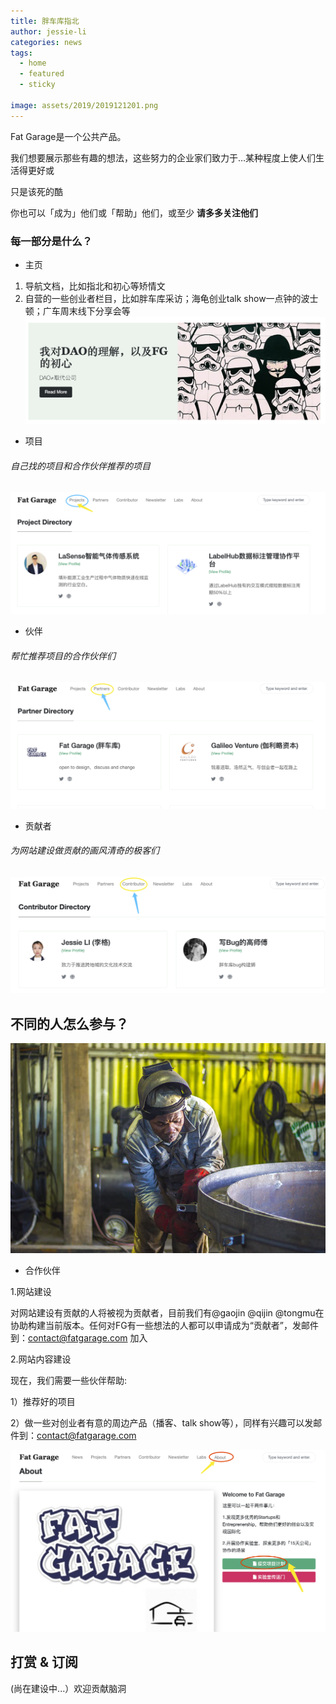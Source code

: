 ```yaml
---
title: 胖车库指北
author: jessie-li
categories: news
tags:
  - home
  - featured
  - sticky

image: assets/2019/2019121201.png
---
```

Fat Garage是一个公共产品。

我们想要展示那些有趣的想法，这些努力的企业家们致力于…某种程度上使人们生活得更好或

只是该死的酷

你也可以「成为」他们或「帮助」他们，或至少 **请多多关注他们**

### 每一部分是什么？
* 主页
1. 导航文档，比如指北和初心等矫情文 
2. 自营的一些创业者栏目，比如胖车库采访；海龟创业talk show一点钟的波士顿；广车周末线下分享会等
![walking](/assets/2019/2019121202.png)
* 项目

###### 自己找的项目和合作伙伴推荐的项目
![walking](/assets/2019/2019121203.png)
* 伙伴
###### 帮忙推荐项目的合作伙伴们
![walking](/assets/2019/2019121204.png)
* 贡献者
###### 为网站建设做贡献的画风清奇的极客们
![walking](/assets/2019/2019121205.png)
## 不同的人怎么参与？
![walking](/assets/2019/2019121206.png)


* 合作伙伴

1.网站建设

对网站建设有贡献的人将被视为贡献者，目前我们有@gaojin @qijin @tongmu在协助构建当前版本。任何对FG有一些想法的人都可以申请成为“贡献者”，发邮件到：contact@fatgarage.com 加入

2.网站内容建设

现在，我们需要一些伙伴帮助:

1）推荐好的项目

2）做一些对创业者有意的周边产品（播客、talk show等），同样有兴趣可以发邮件到：contact@fatgarage.com


![walking](/assets/2019/2019121207.png)
## 打赏 & 订阅
(尚在建设中...）欢迎贡献脑洞
